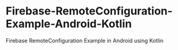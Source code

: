 # Firebase-RemoteConfiguration-Example-Android-Kotlin
Firebase RemoteConfiguration Example in Android using Kotlin
